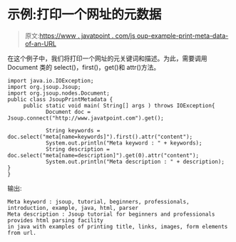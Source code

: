 # 示例:打印一个网址的元数据

> 原文:[https://www . javatpoint . com/js oup-example-print-meta-data-of-an-URL](https://www.javatpoint.com/jsoup-example-print-meta-data-of-an-url)

在这个例子中，我们将打印一个网址的元关键词和描述。为此，需要调用 Document 类的 select()，first()，get()和 attr()方法。

```
import java.io.IOException;
import org.jsoup.Jsoup;
import org.jsoup.nodes.Document;
public class JsoupPrintMetadata {
	 public static void main( String[] args ) throws IOException{
			Document doc = Jsoup.connect("http://www.javatpoint.com").get();

			String keywords = doc.select("meta[name=keywords]").first().attr("content");
			System.out.println("Meta keyword : " + keywords);
			String description = doc.select("meta[name=description]").get(0).attr("content");
			System.out.println("Meta description : " + description);
}
}

```

输出:

```
Meta keyword : jsoup, tutorial, beginners, professionals, introduction, example, java, html, parser
Meta description : Jsoup tutorial for beginners and professionals provides html parsing facility 
in java with examples of printing title, links, images, form elements from url. 

```